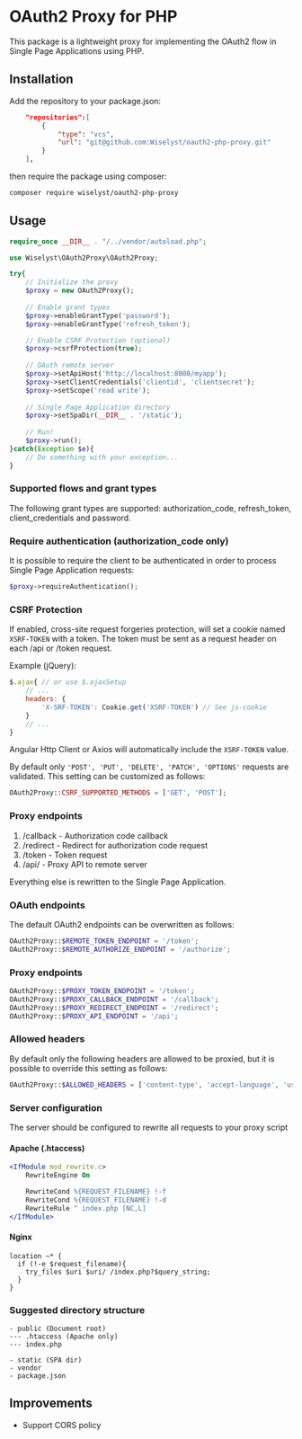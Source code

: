 # OAuth2 Proxy for PHP

This package is a lightweight proxy for implementing the OAuth2 flow in Single Page Applications using PHP.

## Installation

Add the repository to your package.json:
```json
    "repositories":[
        {
            "type": "vcs",
            "url": "git@github.com:Wiselyst/oauth2-php-proxy.git"
        }
    ],
```
then require the package using composer:
```bash
composer require wiselyst/oauth2-php-proxy
```

## Usage
```php
require_once __DIR__ . "/../vendor/autoload.php";

use Wiselyst\OAuth2Proxy\OAuth2Proxy;

try{
    // Initialize the proxy
    $proxy = new OAuth2Proxy();
    
    // Enable grant types
    $proxy->enableGrantType('password');
    $proxy->enableGrantType('refresh_token');

    // Enable CSRF Protection (optional)
    $proxy->csrfProtection(true);
    
    // OAuth remote server
    $proxy->setApiHost('http://localhost:8000/myapp');
    $proxy->setClientCredentials('clientid', 'clientsecret');
    $proxy->setScope('read write');
    
    // Single Page Application directory
    $proxy->setSpaDir(__DIR__ . '/static');
        
    // Run!
    $proxy->run();
}catch(Exception $e){
    // Do something with your exception...
}
```

### Supported flows and grant types
The following grant types are supported: authorization_code, refresh_token, client_credentials and password.

### Require authentication (authorization_code only)
It is possible to require the client to be authenticated in order to process Single Page Application requests:
```php
$proxy->requireAuthentication();
```

### CSRF Protection
If enabled, cross-site request forgeries protection, will set a cookie named `XSRF-TOKEN` with a token. The token must be sent as a request header on each /api or /token request.

Example (jQuery):
```js
$.ajax{ // or use $.ajaxSetup
    // ...
    headers: {
        'X-SRF-TOKEN': Cookie.get('XSRF-TOKEN') // See js-cookie
    }
    // ...
}
```
Angular Http Client or Axios will automatically include the `XSRF-TOKEN` value.

By default only `'POST', 'PUT', 'DELETE', 'PATCH', 'OPTIONS'` requests are validated. This setting can be customized as follows:

```php
OAuth2Proxy::CSRF_SUPPORTED_METHODS = ['GET', 'POST'];
```

### Proxy endpoints
1. /callback - Authorization code callback
2. /redirect - Redirect for authorization code request
3. /token - Token request
4. /api/ - Proxy API to remote server

Everything else is rewritten to the Single Page Application. 

### OAuth endpoints
The default OAuth2 endpoints can be overwritten as follows:
```php
OAuth2Proxy::$REMOTE_TOKEN_ENDPOINT = '/token';
OAuth2Proxy::$REMOTE_AUTHORIZE_ENDPOINT = '/authorize';
```
### Proxy endpoints
```php
OAuth2Proxy::$PROXY_TOKEN_ENDPOINT = '/token';
OAuth2Proxy::$PROXY_CALLBACK_ENDPOINT = '/callback';
OAuth2Proxy::$PROXY_REDIRECT_ENDPOINT = '/redirect';
OAuth2Proxy::$PROXY_API_ENDPOINT = '/api';
```

### Allowed headers
By default only the following headers are allowed to be proxied, but it is possible to override this setting as follows:

```php
OAuth2Proxy::$ALLOWED_HEADERS = ['content-type', 'accept-language', 'user-agent', 'accept'];
```
### Server configuration
The server should be configured to rewrite all requests to your proxy script

#### Apache (.htaccess)
```apache
<IfModule mod_rewrite.c>
	RewriteEngine On

    RewriteCond %{REQUEST_FILENAME} !-f
    RewriteCond %{REQUEST_FILENAME} !-d
    RewriteRule ^ index.php [NC,L]
</IfModule>
```

#### Nginx
```nginx
location ~* {
  if (!-e $request_filename){
    try_files $uri $uri/ /index.php?$query_string;
  }
}
```
### Suggested directory structure
```
- public (Document root)
--- .htaccess (Apache only)
--- index.php

- static (SPA dir)
- vendor
- package.json
```

## Improvements
- Support CORS policy